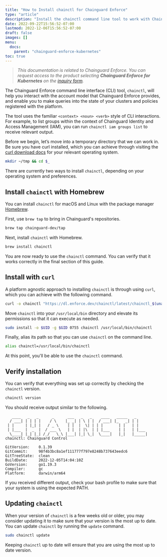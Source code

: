 ```yaml
---
title: "How to Install chainctl for Chainguard Enforce"
type: "article"
description: "Install the chainctl command line tool to work with Chainguard Enforce"
date: 2022-09-22T15:56:52-07:00
lastmod: 2022-12-06T15:56:52-07:00
draft: false
images: []
menu:
  docs:
    parent: "chainguard-enforce-kubernetes"
toc: true
---
```


> _This documentation is related to Chainguard Enforce. You can request access to the product selecting **Chainguard Enforce for Kubernetes** on the [inquiry form](https://www.chainguard.dev/get-demo?utm_source=docs)._

The Chainguard Enforce command line interface (CLI) tool, `chainctl`, will help you interact with the account model that Chainguard Enforce provides, and enable you to make queries into the state of your clusters and policies registered with the platform.

The tool uses the familiar `<context> <noun> <verb>` style of CLI interactions. For example, to list groups within the context of Chainguard Identity and Access Management (IAM), you can run `chainctl iam groups list` to receive relevant output.

Before we begin, let’s move into a temporary directory that we can work in. Be sure you have curl installed, which you can achieve through visiting the [curl download docs](https://curl.se/download.html) for your relevant operating system.

```sh
mkdir ~/tmp && cd $_
```

There are currently two ways to install `chainctl`, depending on your operating system and preferences.

## Install `chainctl` with Homebrew

You can install `chainctl` for macOS and Linux with the package manager [Homebrew](https://brew.sh/).

First, use `brew tap` to bring in Chainguard's repositories.

```sh
brew tap chainguard-dev/tap
```

Next, install `chainctl` with Homebrew.

```sh
brew install chainctl
```

You are now ready to use the `chainctl` command. You can verify that it works correctly in the final section of this guide.

## Install with `curl`

A platform agnostic approach to installing `chainctl` is through using `curl`, which you can achieve with the following command.

```bash
curl -o chainctl "https://dl.enforce.dev/chainctl/latest/chainctl_$(uname -s | tr '[:upper:]' '[:lower:]')_$(uname -m)"
```

Move `chainctl` into your `/usr/local/bin` directory and elevate its permissions so that it can execute as needed.

```sh
sudo install -o $UID -g $GID 0755 chainctl /usr/local/bin/chainctl
```

Finally, alias its path so that you can use `chainctl` on the command line.

```sh
alias chainctl=/usr/local/bin/chainctl
```

At this point, you'll be able to use the `chainctl` command.

## Verify installation

You can verify that everything was set up correctly by checking the `chainctl` version.

```sh
chainctl version
```

You should receive output similar to the following.

```
   ____   _   _      _      ___   _   _    ____   _____   _
  / ___| | | | |    / \    |_ _| | \ | |  / ___| |_   _| | |
 | |     | |_| |   / _ \    | |  |  \| | | |       | |   | |
 | |___  |  _  |  / ___ \   | |  | |\  | | |___    | |   | |___
  \____| |_| |_| /_/   \_\ |___| |_| \_|  \____|   |_|   |_____|
chainctl: Chainguard Control

GitVersion:    0.1.39
GitCommit:     98f4b3bc8a1ef111777f797e8248b737643eedc6
GitTreeState:  clean
BuildDate:     2022-12-05T14:04:10Z
GoVersion:     go1.19.3
Compiler:      gc
Platform:      darwin/arm64
```

If you received different output, check your bash profile to make sure that your system is using the expected PATH. 

## Updating `chainctl`

When your version of `chainctl` is a few weeks old or older, you may consider updating it to make sure that your version is the most up to date. You can update `chainctl` by running the `update` command.

```sh
sudo chainctl update
```

Keeping `chainctl` up to date will ensure that you are using the most up to date version.
